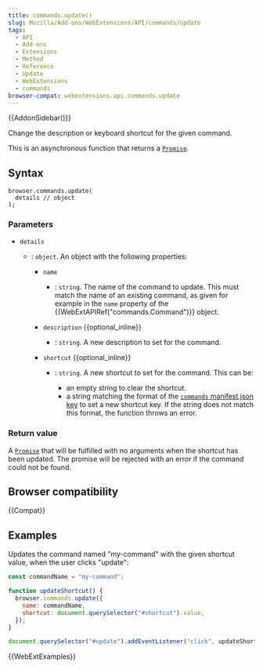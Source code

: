 ```yaml
---
title: commands.update()
slug: Mozilla/Add-ons/WebExtensions/API/commands/update
tags:
  - API
  - Add-ons
  - Extensions
  - Method
  - Reference
  - Update
  - WebExtensions
  - commands
browser-compat: webextensions.api.commands.update
---
```


{{AddonSidebar()}}

Change the description or keyboard shortcut for the given command.

This is an asynchronous function that returns a [`Promise`](/en-US/docs/Web/JavaScript/Reference/Global_Objects/Promise).

## Syntax

```js-nolint
browser.commands.update(
  details // object
);
```

### Parameters

- `details`

  - : `object`. An object with the following properties:

    - `name`
      - : `string`. The name of the command to update. This must match the name of an existing command, as given for example in the `name` property of the {{WebExtAPIRef("commands.Command")}} object.
    - `description` {{optional_inline}}
      - : `string`. A new description to set for the command.
    - `shortcut` {{optional_inline}}

      - : `string`. A new shortcut to set for the command. This can be:

        - an empty string to clear the shortcut.
        - a string matching the format of the [`commands` manifest.json key](/en-US/docs/Mozilla/Add-ons/WebExtensions/manifest.json/commands) to set a new shortcut key. If the string does not match this format, the function throws an error.

### Return value

A [`Promise`](/en-US/docs/Web/JavaScript/Reference/Global_Objects/Promise) that will be fulfilled with no arguments when the shortcut has been updated. The promise will be rejected with an error if the command could not be found.

## Browser compatibility

{{Compat}}

## Examples

Updates the command named "my-command" with the given shortcut value, when the user clicks "update":

```js
const commandName = "my-command";

function updateShortcut() {
  browser.commands.update({
    name: commandName,
    shortcut: document.querySelector("#shortcut").value,
  });
}

document.querySelector("#update").addEventListener("click", updateShortcut);
```

{{WebExtExamples}}
